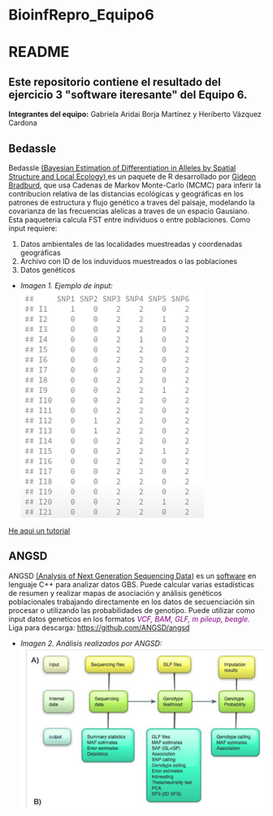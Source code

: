# BioinfRepro_Equipo6

# README

## Este repositorio contiene el resultado del ejercicio 3 "software iteresante" del Equipo 6.

**Integrantes del equipo:**
Gabriela Aridai Borja Martínez y
Heriberto Vázquez Cardona


## **Bedassle**

Bedassle [(Bayesian Estimation of Differentiation in Alleles by Spatial Structure and Local Ecology) ](http://www.genescape.org/uploads/7/2/2/0/72206611/bradburd_ralph_coop_2013.pdf) es un paquete de R desarrollado por [Gideon Bradburd](http://www.genescape.org/), que usa Cadenas de Markov Monte-Carlo (MCMC) para inferir la contribucion relativa de las distancias ecológicas y geográficas en los patrones de estructura y flujo genético a traves del paisaje, modelando la covarianza de las frecuencias alelicas a traves de un espacio Gausiano. Esta paqueteria calcula  FST entre individuos o entre poblaciones. Como input requiere:
1. Datos ambientales de las localidades muestreadas y coordenadas geográficas
2. Archivo con ID de los induviduos muestreados o las poblaciones
3. Datos genéticos
- *Imagen 1. Ejemplo de input:*
![Input](https://raw.githubusercontent.com/HeribertoVaquezCardona/Imagen2/master/Bedassle_input.png)



[He aqui un tutorial ](http://petrelharp.github.io/popgen-visualization-course/)

## **ANGSD**

ANGSD [(Analysis of Next Generation Sequencing Data)](https://www.ncbi.nlm.nih.gov/pubmed/25420514) es un [software](https://github.com/ANGSD/angsd) en lenguaje C++ para analizar datos GBS. Puede calcular varias estadísticas de resumen y realizar mapas de asociación y análisis genéticos poblacionales trabajando directamente en los datos de secuenciación sin procesar o utilizando las probabilidades de genotipo. Puede utilizar como input datos geneticos en los formatos <span style="color:purple">*VCF, BAM, GLF, m pileup, beagle.*</span> 
Liga para descarga: https://github.com/ANGSD/angsd
- *Imagen 2. Análisis realizados por ANGSD:*
![Analisis realizados por ANGSD](https://raw.githubusercontent.com/HeribertoVaquezCardona/Imagen1/master/Analysis.png)



